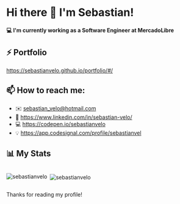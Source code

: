 # Hi there 👋  I'm Sebastian!

#### 💻 I'm currently working as a Software Engineer at MercadoLibre 

## ⚡️ Portfolio
https://sebastianvelo.github.io/portfolio/#/ 

## 📫 How to reach me: 
* ✉️ sebastian_velo@hotmail.com
* 🔗 https://www.linkedin.com/in/sebastian-velo/
* 💻 https://codepen.io/sebastianvelo
* 💡 https://app.codesignal.com/profile/sebastianvel

## 📊 My Stats  
<div style="display:flex">
<p><img align="left" src="https://github-readme-stats.vercel.app/api/top-langs?username=sebastianvelo&show_icons=true&locale=en&layout=compact" alt="sebastianvelo" /></p>

<p>&nbsp;<img align="center" src="https://github-readme-stats.vercel.app/api?username=sebastianvelo&show_icons=true&locale=en" alt="sebastianvelo" /></p>
</div>

Thanks for reading my profile!
<!--
**sebastianvelo/sebastianvelo** is a ✨ _special_ ✨ repository because its `README.md` (this file) appears on your GitHub profile.

Here are some ideas to get you started:

- 🔭 I’m currently working on ...
- 🌱 I’m currently learning ...
- 👯 I’m looking to collaborate on ...
- 🤔 I’m looking for help with ...
- 💬 Ask me about ...
- 📫 How to reach me: ...
- 😄 Pronouns: ...
- ⚡️ Fun fact: ...
-->
